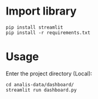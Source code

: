 # Import library
```shell
pip install streamlit
pip install -r requirements.txt
```

# Usage
Enter the project directory (Local):
```shell
cd analis-data/dashboard/
streamlit run dashboard.py
```
